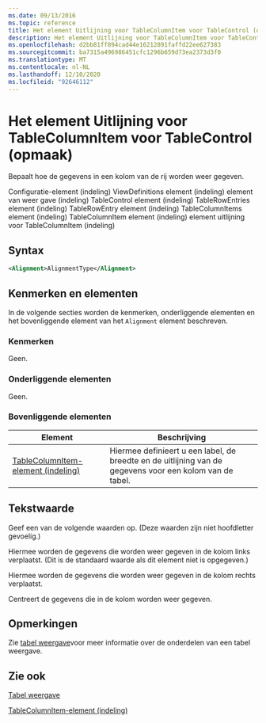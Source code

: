 ```yaml
---
ms.date: 09/13/2016
ms.topic: reference
title: Het element Uitlijning voor TableColumnItem voor TableControl (opmaak)
description: Het element Uitlijning voor TableColumnItem voor TableControl (opmaak)
ms.openlocfilehash: d2bb81ff894cad44e16212891faffd22ee627383
ms.sourcegitcommit: ba7315a496986451cfc1296b659d73ea2373d3f0
ms.translationtype: MT
ms.contentlocale: nl-NL
ms.lasthandoff: 12/10/2020
ms.locfileid: "92646112"
---
```

# <a name="alignment-element-for-tablecolumnitem-for-tablecontrol-format"></a>Het element Uitlijning voor TableColumnItem voor TableControl (opmaak)

Bepaalt hoe de gegevens in een kolom van de rij worden weer gegeven.

Configuratie-element (indeling) ViewDefinitions element (indeling) element van weer gave (indeling) TableControl element (indeling) TableRowEntries element (indeling) TableRowEntry element (indeling) TableColumnItems element (indeling) TableColumnItem element (indeling) element uitlijning voor TableColumnItem (indeling)

## <a name="syntax"></a>Syntax

```xml
<Alignment>AlignmentType</Alignment>
```

## <a name="attributes-and-elements"></a>Kenmerken en elementen

In de volgende secties worden de kenmerken, onderliggende elementen en het bovenliggende element van het `Alignment` element beschreven.

### <a name="attributes"></a>Kenmerken

Geen.

### <a name="child-elements"></a>Onderliggende elementen

Geen.

### <a name="parent-elements"></a>Bovenliggende elementen

|Element|Beschrijving|
|-------------|-----------------|
|[TableColumnItem-element (indeling)](./tablecolumnitem-element-for-tablecolumnitems-for-tablecontrol-format.md)|Hiermee definieert u een label, de breedte en de uitlijning van de gegevens voor een kolom van de tabel.|

## <a name="text-value"></a>Tekstwaarde

Geef een van de volgende waarden op. (Deze waarden zijn niet hoofdletter gevoelig.)

Hiermee worden de gegevens die worden weer gegeven in de kolom links verplaatst. (Dit is de standaard waarde als dit element niet is opgegeven.)

Hiermee worden de gegevens die worden weer gegeven in de kolom rechts verplaatst.

Centreert de gegevens die in de kolom worden weer gegeven.

## <a name="remarks"></a>Opmerkingen

Zie [tabel weergave](./creating-a-table-view.md)voor meer informatie over de onderdelen van een tabel weergave.

## <a name="see-also"></a>Zie ook

[Tabel weergave](./creating-a-table-view.md)

[TableColumnItem-element (indeling)](./tablecolumnitem-element-for-tablecolumnitems-for-tablecontrol-format.md)
